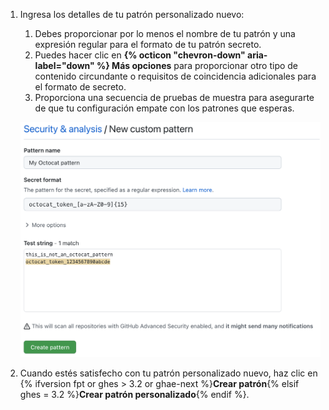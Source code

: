 1. Ingresa los detalles de tu patrón personalizado nuevo:
   1. Debes proporcionar por lo menos el nombre de tu patrón y una expresión regular para el formato de tu patrón secreto.
   1. Puedes hacer clic en **{% octicon "chevron-down" aria-label="down" %} Más opciones** para proporcionar otro tipo de contenido circundante o requisitos de coincidencia adicionales para el formato de secreto.
   1. Proporciona una secuencia de pruebas de muestra para asegurarte de que tu configuración empate con los patrones que esperas.

   ![Crear un formato de patrón personalizado del {% data variables.product.prodname_secret_scanning %}](/assets/images/help/repository/secret-scanning-create-custom-pattern.png)
1. Cuando estés satisfecho con tu patrón personalizado nuevo, haz clic en {% ifversion fpt or ghes > 3.2 or ghae-next %}**Crear patrón**{% elsif ghes = 3.2 %}**Crear patrón personalizado**{% endif %}.
